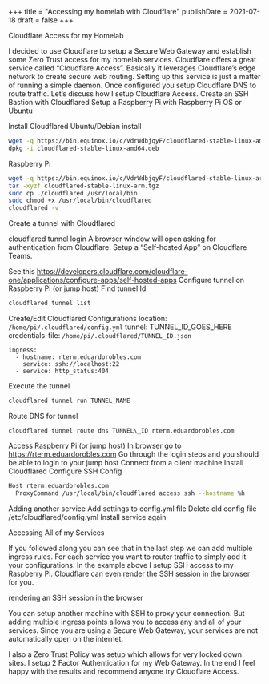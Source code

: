 +++
title = "Accessing my homelab with Cloudflare"
publishDate = 2021-07-18
draft = false
+++

Cloudflare Access for my Homelab

I decided to use Cloudflare to setup a Secure Web Gateway and establish some Zero Trust access for my homelab services. Cloudflare offers a great service called “Cloudflare Access”. Basically it leverages Cloudflare’s edge network to create secure web routing. Setting up this service is just a matter of running a simple daemon. Once configured you setup Cloudflare DNS to route traffic. Let’s discuss how I setup Cloudflare Access.
Create an SSH Bastion with Cloudflared
Setup a Raspberry Pi with Raspberry Pi OS or Ubuntu

Install Cloudflared
    Ubuntu/Debian install

```sh
wget -q https://bin.equinox.io/c/VdrWdbjqyF/cloudflared-stable-linux-amd64.deb
dpkg -i cloudflared-stable-linux-amd64.deb
```

Raspberry Pi

```sh
wget -q https://bin.equinox.io/c/VdrWdbjqyF/cloudflared-stable-linux-arm.tgz
tar -xyzf cloudflared-stable-linux-arm.tgz
sudo cp ./cloudflared /usr/local/bin
sudo chmod +x /usr/local/bin/cloudflared
cloudflared -v
```

Create a tunnel with Cloudflared

cloudflared tunnel login A browser window will open asking for authentication from Cloudflare.
Setup a “Self-hosted App” on Cloudflare Teams.

See this <https://developers.cloudflare.com/cloudflare-one/applications/configure-apps/self-hosted-apps>
Configure tunnel on Raspberry Pi (or jump host)
    Find tunnel Id

```sh
cloudflared tunnel list
```

Create/Edit Cloudflared Configurations
    location: `/home/pi/.cloudflared/config.yml`
tunnel: TUNNEL\_ID\_GOES\_HERE
credentials-file: `/home/pi/.cloudflared/TUNNEL_ID.json`

```text
ingress:
  - hostname: rterm.eduardorobles.com
    service: ssh://localhost:22
  - service: http_status:404
```

Execute the tunnel

```sh
cloudflared tunnel run TUNNEL_NAME
```

Route DNS for tunnel

    cloudflared tunnel route dns TUNNEL\_ID rterm.eduardorobles.com
Access Raspberry Pi (or jump host)
    In browser go to <https://rterm.eduardorobles.com>
    Go through the login steps and you should be able to login to your jump host
Connect from a client machine
    Install Cloudflared
    Configure SSH Config

```sh
Host rterm.eduardorobles.com
  ProxyCommand /usr/local/bin/cloudflared access ssh --hostname %h
```

Adding another service
    Add settings to config.yml file
	Delete old config file /etc/cloudflared/config.yml
	    Install service again

Accessing All of my Services

If you followed along you can see that in the last step we can add multiple ingress rules. For each service you want to router traffic to simply add it your configurations. In the example above I setup SSH access to my Raspberry Pi. Cloudflare can even render the SSH session in the browser for you.

rendering an SSH session in the browser

You can setup another machine with SSH to proxy your connection. But adding multiple ingress points allows you to access any and all of your services. Since you are using a Secure Web Gateway, your services are not automatically open on the internet.

I also a Zero Trust Policy was setup which allows for very locked down sites. I setup 2 Factor Authentication for my Web Gateway. In the end I feel happy with the results and recommend anyone try Cloudflare Access.
